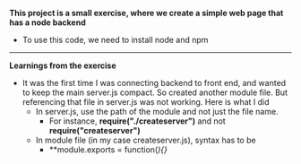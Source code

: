**This project is a small exercise, where we create a simple web page that has a node backend**
* To use this code, we need to install node and npm
---
**Learnings from the exercise**
- It was the first time I was connecting backend to front end, and wanted to keep the main server.js compact. So created another module file. But referencing that file in server.js was not working. Here is what I did
    - In server.js, use the path of the module and not just the file name. 
        - For instance, **require("./createserver")** and not **require("createserver")**
    - In module file (in my case createserver.js), syntax has to be
        - **module.exports = function(<var>){}